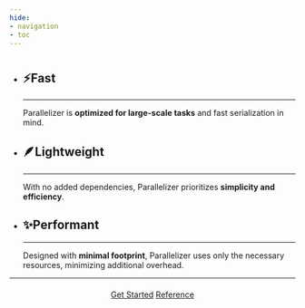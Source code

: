 ```yaml
---
hide:
- navigation
- toc
---
```

#

<div class="grid cards" markdown>

-   ## __⚡Fast__

    ---

    Parallelizer is __optimized for large-scale tasks__ and fast serialization in mind.

-   ## __🪶Lightweight__

    ---

    With no added dependencies, Parallelizer prioritizes __simplicity and efficiency__.

-   ## __✨Performant__

    ---

    Designed with __minimal footprint__, Parallelizer uses only the necessary resources, minimizing additional overhead.

</div>

---
<div style="text-align: center; margin-top: 20px;">
    <a href="./guides/quick-start/getting-started" class="md-button md-button--primary">Get Started</a>
    <a href="./api/" class="md-button">Reference</a>
</div>